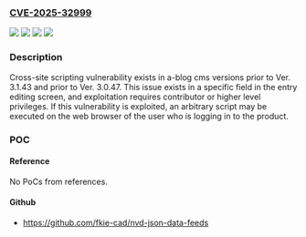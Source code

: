 ### [CVE-2025-32999](https://cve.mitre.org/cgi-bin/cvename.cgi?name=CVE-2025-32999)
![](https://img.shields.io/static/v1?label=Product&message=a-blog%20cms&color=blue)
![](https://img.shields.io/static/v1?label=Version&message=prior%20to%20Ver.%203.0.47%20(Ver.%203.0.x%20series)%20&color=brightgreen)
![](https://img.shields.io/static/v1?label=Version&message=prior%20to%20Ver.%203.1.43%20(Ver.%203.1.x%20series)%20&color=brightgreen)
![](https://img.shields.io/static/v1?label=Vulnerability&message=Cross-site%20scripting%20(XSS)&color=brightgreen)

### Description

Cross-site scripting vulnerability exists in a-blog cms versions prior to Ver. 3.1.43 and prior to Ver. 3.0.47. This issue exists in a specific field in the entry editing screen, and exploitation requires contributor or higher level privileges.  If this vulnerability is exploited, an arbitrary script may be executed on the web browser of the user who is logging in to the product.

### POC

#### Reference
No PoCs from references.

#### Github
- https://github.com/fkie-cad/nvd-json-data-feeds

